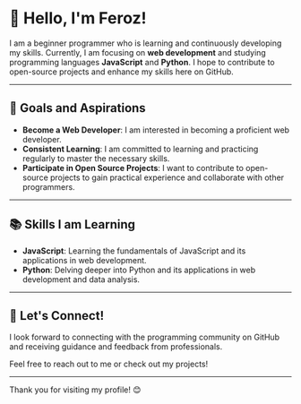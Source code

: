 # 👋 Hello, I'm Feroz!

I am a beginner programmer who is learning and continuously developing my skills. Currently, I am focusing on **web development** and studying programming languages **JavaScript** and **Python**. I hope to contribute to open-source projects and enhance my skills here on GitHub.

---

## 🎯 Goals and Aspirations

- **Become a Web Developer**: I am interested in becoming a proficient web developer.
- **Consistent Learning**: I am committed to learning and practicing regularly to master the necessary skills.
- **Participate in Open Source Projects**: I want to contribute to open-source projects to gain practical experience and collaborate with other programmers.

---

## 📚 Skills I am Learning

- **JavaScript**: Learning the fundamentals of JavaScript and its applications in web development.
- **Python**: Delving deeper into Python and its applications in web development and data analysis.

---

## 🌱 Let's Connect!

I look forward to connecting with the programming community on GitHub and receiving guidance and feedback from professionals. 

Feel free to reach out to me or check out my projects!

---

Thank you for visiting my profile! 😊
